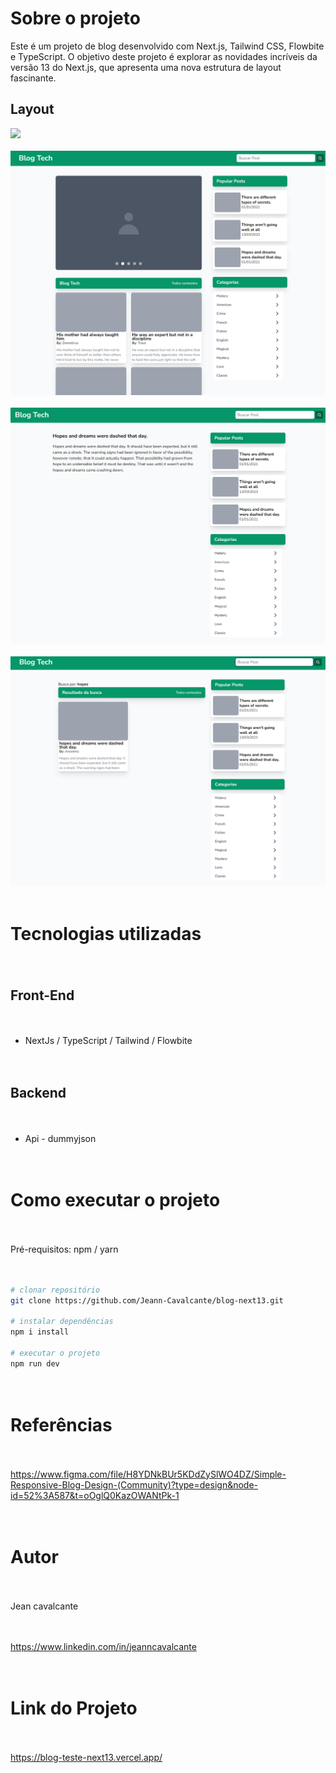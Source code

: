 # Sobre o projeto

Este é um projeto de blog desenvolvido com Next.js, Tailwind CSS, Flowbite e TypeScript. O objetivo deste projeto é explorar as novidades incríveis da versão 13 do Next.js, que apresenta uma nova estrutura de layout fascinante.

## Layout

<div style=" display: flex; flex-direction: column; gap: 20px"><div style=" display: flex; flex-direction: column; gap: 20px"><div style=" display: flex; flex-direction: column; gap: 20px">
  <img src="https://raw.githubusercontent.com/Jeann-Cavalcante/blog-next13/main/public/prints/blog.gif">

<img src="https://raw.githubusercontent.com/Jeann-Cavalcante/blog-next13/main/public/prints/home.png">
  
<img src="https://raw.githubusercontent.com/Jeann-Cavalcante/blog-next13/main/public/prints/blog.png">

<img src="https://raw.githubusercontent.com/Jeann-Cavalcante/blog-next13/main/public/prints/search.png">
 </div>
  
  # Tecnologias utilizadas

## Front-End
- NextJs / TypeScript / Tailwind / Flowbite 

## Backend
- Api - dummyjson

# Como executar o projeto

Pré-requisitos: npm / yarn

```bash
# clonar repositório
git clone https://github.com/Jeann-Cavalcante/blog-next13.git

# instalar dependências
npm i install

# executar o projeto
npm run dev
```

# Referências

https://www.figma.com/file/H8YDNkBUr5KDdZySlWO4DZ/Simple-Responsive-Blog-Design-(Community)?type=design&node-id=52%3A587&t=oOglQ0KazOWANtPk-1

# Autor

Jean cavalcante

https://www.linkedin.com/in/jeanncavalcante

# Link do Projeto

https://blog-teste-next13.vercel.app/
